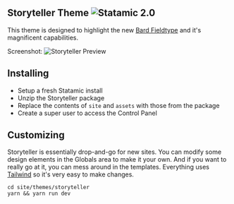 ## Storyteller Theme ![Statamic 2.0](https://img.shields.io/badge/statamic-2.8-blue.svg?style=flat-square)

This theme is designed to highlight the new [Bard Fieldtype](https://docs.statamic.com/fieldtypes/bard) and it's magnificent capabilities.

Screenshot:
![Storyteller Preview](https://d.pr/i/VqnfH/aXEnVnAj5C+)

## Installing

- Setup a fresh Statamic install
- Unzip the Storyteller package
- Replace the contents of `site` and `assets` with those from the package
- Create a super user to access the Control Panel

## Customizing

Storyteller is essentially drop-and-go for new sites. You can modify some design elements in the Globals area to make it your own. And if you want to really go at it, you can mess around in the templates. Everything uses [Tailwind](https://tailwindcss.com) so it's very easy to make changes.

```
cd site/themes/storyteller
yarn && yarn run dev
```
